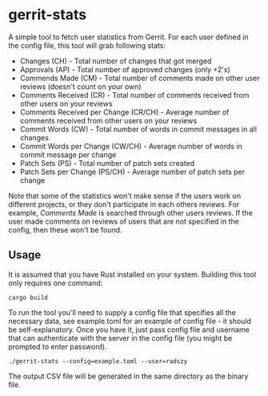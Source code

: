 # gerrit-stats

A simple tool to fetch user statistics from Gerrit. For each user defined in the config file, this tool will
grab following stats:
* Changes (CH) - Total number of changes that got merged
* Approvals (AP) - Total number of approved changes (only +2's)
* Commends Made (CM) - Total number of comments made on other user reviews (doesn't count on your own)
* Comments Received (CR) - Total number of comments received from other users on your reviews
* Comments Received per Change (CR/CH) - Average number of comments received from other users on your reviews
* Commit Words (CW) - Total number of words in commit messages in all changes
* Commit Words per Change (CW/CH) - Average number of words in commit message per change
* Patch Sets (PS) - Total number of patch sets created
* Patch Sets per Change (PS/CH) - Average number of patch sets per change

Note that some of the statistics won't make sense if the users work on different projects, or they don't participate
in each others reviews. For example, _Comments Made_ is searched through other users reviews. If the user made
comments on reviews of users that are not specified in the config, then these won't be found.

## Usage

It is assumed that you have Rust installed on your system. Building this tool only requires one command:

`cargo build`

To run the tool you'll need to supply a config file that specifies all the necessary data, see example.toml for
an example of config file - it should be self-explanatory. Once you have it, just pass config file and username
that can authenticate with the server in the config file (you might be prompted to enter password).

`./gerrit-stats --config=example.toml --user=radszy`

The output CSV file will be generated in the same directory as the binary file.

